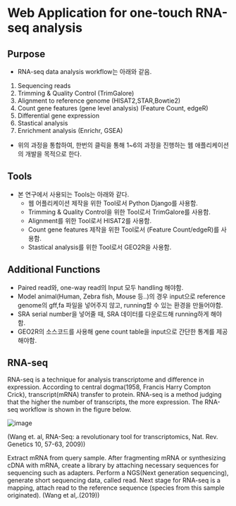 # Web Application for one-touch RNA-seq analysis 
## Purpose 
+ RNA-seq data analysis workflow는 아래와 같음.
 1. Sequencing reads
 2. Trimming & Quality Control (TrimGalore)
 3. Alignment to reference genome (HISAT2,STAR,Bowtie2)
 4. Count gene features (gene level analysis) (Feature Count, edgeR)
 5. Differential gene expression 
 6. Stastical analysis 
 7. Enrichment analysis (Enrichr, GSEA)

+ 위의 과정을 통합하여, 한번의 클릭을 통해 1~6의 과정을 진행하는 웹 애플리케이션의 개발을 목적으로 한다. 

## Tools 
+ 본 연구에서 사용되는 Tools는 아래와 같다.
  + 웹 어플리케이션 제작을 위한 Tool로서 Python Django를 사용함.
  + Trimming & Quality Control을 위한 Tool로서 TrimGalore를 사용함.
  + Alignment를 위한 Tool로서 HISAT2를 사용함.
  + Count gene features 제작을 위한 Tool로서 (Feature Count/edgeR)를 사용함.
  + Stastical analysis를 위한 Tool로서 GEO2R을 사용함.
 
## Additional Functions
+ Paired read와, one-way read의 Input 모두 handling 해야함.
+ Model animal(Human, Zebra fish, Mouse 등..)의 경우 input으로 reference genome의 gff,fa 파일을 넣어주지 않고, running할 수 있는 환경을 만들어야함.
+ SRA serial number을 넣어줄 때, SRA 데이터를 다운로드해 running하게 해야함.
+ GEO2R의 소스코드를 사용해 gene count table을 input으로 간단한 통계를 제공해야함.

## RNA-seq 
RNA-seq is a technique for analysis transcriptome and difference in expression. According to central dogma(1958, Francis Harry Compton Crick), transcript(mRNA) transfer to protein. RNA-seq is a method judging that the higher the number of transcripts, the more expression.
The RNA-seq workflow is shown in the figure below.  

![image](https://user-images.githubusercontent.com/97942772/206076146-42bd9580-c9e9-4512-ba3e-a34089f32777.png)

(Wang et. al, RNA-Seq: a revolutionary tool for transcriptomics, Nat. Rev. Genetics 10, 57-63, 2009))
 
 Extract mRNA from query sample. After fragmenting mRNA or synthesizing cDNA with mRNA, create a library by attaching necessary sequences for sequencing such as adapters. Perform a NGS(Next generation sequencing), generate short sequencing data, called read.
 Next stage for RNA-seq is a mapping, attach read to the reference sequence (species from this sample originated). (Wang et al,.(2019)) 
